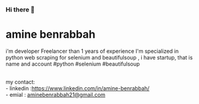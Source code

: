 ### Hi there 👋

<h1>amine benrabbah</h1>
<article>
    <div>
        <p>
            i'm developer Freelancer than 1 years of experience I'm specialized in python  web scraping for selenium  and beautifulsoup , i have startup, that is name and account 
#python #selenium  #beautifulsoup
        </p>
        <br>
        <div>
        my contact: <br>
        - linkedin :<a href="https://www.linkedin.com/in/amine-benrabbah/">https://www.linkedin.com/in/amine-benrabbah/</a>
        <br>
        - emial : <a href="mailto:aminebenrabbah21@gmail.com">aminebenrabbah21@gmail.com</a>
        </div>
    </div>
</article>
<!--
**aminebenrabbah/aminebenrabbah** is a ✨ _special_ ✨ repository because its `README.md` (this file) appears on your GitHub profile.

Here are some ideas to get you started:

- 🔭 I’m currently working on ...
- 🌱 I’m currently learning ...
- 👯 I’m looking to collaborate on ...
- 🤔 I’m looking for help with ...
- 💬 Ask me about ...
- 📫 How to reach me: ...
- 😄 Pronouns: ...
- ⚡ Fun fact: ...
-->
